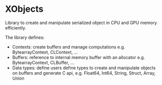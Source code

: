 # XObjects

Library to create and manipulate serialized object in CPU and GPU memory efficiently.

The library defines:
-  Contexts: create buffers and manage computations e.g. BytearrayContext, CLContext, ...
-  Buffers: reference to internal memory buffer with an allocator e.g.
   BytearrayContext, CLBuffer, ...
-  Data types: define users define types to create and manipulate objects on
   buffers and generate C api, e.g. Float64, Int64, String, Struct, Array, Union
